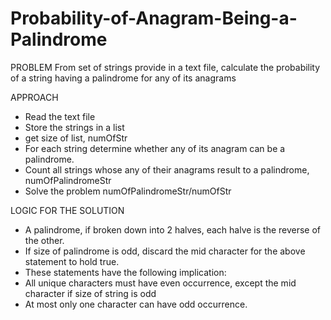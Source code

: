 # Probability-of-Anagram-Being-a-Palindrome
PROBLEM
From set of strings provide in a text file, calculate the probability of a string having a palindrome for any of its anagrams

APPROACH
- Read the text file
- Store the strings in a list 
- get size of list, numOfStr
- For each string determine whether any of its anagram can be a palindrome.
- Count all strings whose any of their anagrams result to a palindrome, numOfPalindromeStr
- Solve the problem numOfPalindromeStr/numOfStr

LOGIC FOR THE SOLUTION

- A palindrome, if broken down into 2 halves, each halve is the reverse of the other. 
- If size of palindrome is odd, discard the mid character for the above statement to hold true.
- These statements have the following implication:
- All unique characters must have even occurrence,  except the mid character if size of string is odd
- At most only one character can have odd occurrence. 
